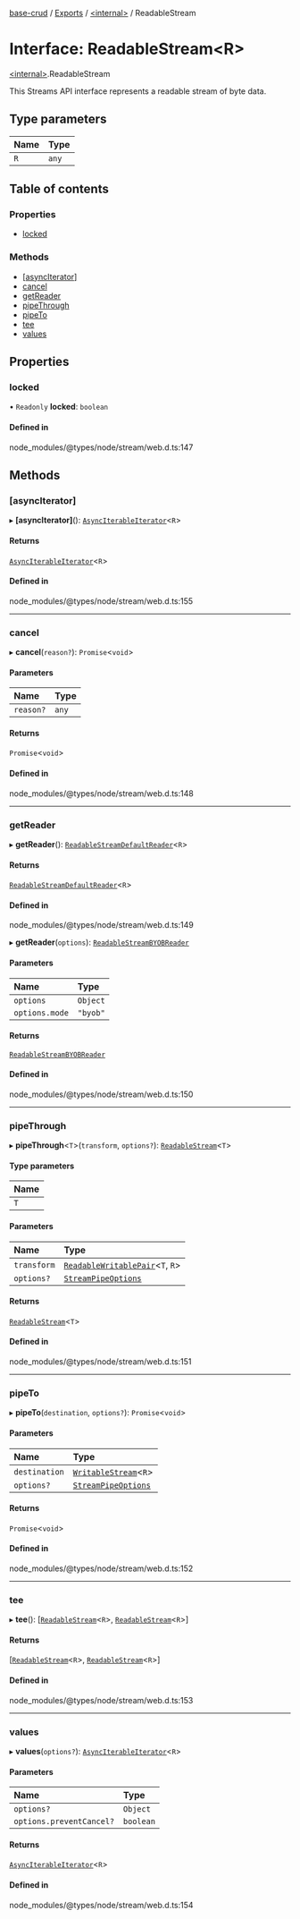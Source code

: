 [base-crud](../README.md) / [Exports](../modules.md) / [\<internal\>](../modules/internal_.md) / ReadableStream

# Interface: ReadableStream\<R\>

[\<internal\>](../modules/internal_.md).ReadableStream

This Streams API interface represents a readable stream of byte data.

## Type parameters

| Name | Type |
| :------ | :------ |
| `R` | `any` |

## Table of contents

### Properties

- [locked](internal_.ReadableStream.md#locked)

### Methods

- [[asyncIterator]](internal_.ReadableStream.md#[asynciterator])
- [cancel](internal_.ReadableStream.md#cancel)
- [getReader](internal_.ReadableStream.md#getreader)
- [pipeThrough](internal_.ReadableStream.md#pipethrough)
- [pipeTo](internal_.ReadableStream.md#pipeto)
- [tee](internal_.ReadableStream.md#tee)
- [values](internal_.ReadableStream.md#values)

## Properties

### locked

• `Readonly` **locked**: `boolean`

#### Defined in

node_modules/@types/node/stream/web.d.ts:147

## Methods

### [asyncIterator]

▸ **[asyncIterator]**(): [`AsyncIterableIterator`](internal_.AsyncIterableIterator.md)\<`R`\>

#### Returns

[`AsyncIterableIterator`](internal_.AsyncIterableIterator.md)\<`R`\>

#### Defined in

node_modules/@types/node/stream/web.d.ts:155

___

### cancel

▸ **cancel**(`reason?`): `Promise`\<`void`\>

#### Parameters

| Name | Type |
| :------ | :------ |
| `reason?` | `any` |

#### Returns

`Promise`\<`void`\>

#### Defined in

node_modules/@types/node/stream/web.d.ts:148

___

### getReader

▸ **getReader**(): [`ReadableStreamDefaultReader`](internal_.ReadableStreamDefaultReader.md)\<`R`\>

#### Returns

[`ReadableStreamDefaultReader`](internal_.ReadableStreamDefaultReader.md)\<`R`\>

#### Defined in

node_modules/@types/node/stream/web.d.ts:149

▸ **getReader**(`options`): [`ReadableStreamBYOBReader`](internal_.ReadableStreamBYOBReader.md)

#### Parameters

| Name | Type |
| :------ | :------ |
| `options` | `Object` |
| `options.mode` | ``"byob"`` |

#### Returns

[`ReadableStreamBYOBReader`](internal_.ReadableStreamBYOBReader.md)

#### Defined in

node_modules/@types/node/stream/web.d.ts:150

___

### pipeThrough

▸ **pipeThrough**\<`T`\>(`transform`, `options?`): [`ReadableStream`](internal_.ReadableStream.md)\<`T`\>

#### Type parameters

| Name |
| :------ |
| `T` |

#### Parameters

| Name | Type |
| :------ | :------ |
| `transform` | [`ReadableWritablePair`](internal_.ReadableWritablePair.md)\<`T`, `R`\> |
| `options?` | [`StreamPipeOptions`](internal_.StreamPipeOptions.md) |

#### Returns

[`ReadableStream`](internal_.ReadableStream.md)\<`T`\>

#### Defined in

node_modules/@types/node/stream/web.d.ts:151

___

### pipeTo

▸ **pipeTo**(`destination`, `options?`): `Promise`\<`void`\>

#### Parameters

| Name | Type |
| :------ | :------ |
| `destination` | [`WritableStream`](internal_.WritableStream-1.md)\<`R`\> |
| `options?` | [`StreamPipeOptions`](internal_.StreamPipeOptions.md) |

#### Returns

`Promise`\<`void`\>

#### Defined in

node_modules/@types/node/stream/web.d.ts:152

___

### tee

▸ **tee**(): [[`ReadableStream`](internal_.ReadableStream.md)\<`R`\>, [`ReadableStream`](internal_.ReadableStream.md)\<`R`\>]

#### Returns

[[`ReadableStream`](internal_.ReadableStream.md)\<`R`\>, [`ReadableStream`](internal_.ReadableStream.md)\<`R`\>]

#### Defined in

node_modules/@types/node/stream/web.d.ts:153

___

### values

▸ **values**(`options?`): [`AsyncIterableIterator`](internal_.AsyncIterableIterator.md)\<`R`\>

#### Parameters

| Name | Type |
| :------ | :------ |
| `options?` | `Object` |
| `options.preventCancel?` | `boolean` |

#### Returns

[`AsyncIterableIterator`](internal_.AsyncIterableIterator.md)\<`R`\>

#### Defined in

node_modules/@types/node/stream/web.d.ts:154
